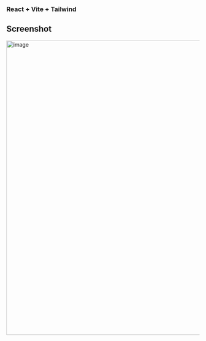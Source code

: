 ### React + Vite + Tailwind

## Screenshot
<img width="1366" height="768" alt="image" src="https://github.com/user-attachments/assets/2116d876-ec4c-47a0-a22f-8d65bd43c8c0" />
